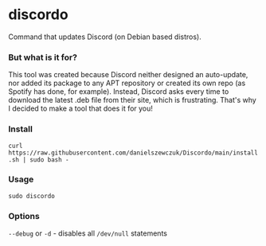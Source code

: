 # discordo
Command that updates Discord (on Debian based distros).

### But what is it for?
This tool was created because Discord neither designed an auto-update, nor added its package to any APT repository or created its own repo (as Spotify has done, for example). Instead, Discord asks every time to download the latest .deb file from their site, which is frustrating. That's why I decided to make a tool that does it for you!


### Install

``` curl https://raw.githubusercontent.com/danielszewczuk/Discordo/main/install.sh | sudo bash - ```

### Usage

``` sudo discordo ```

### Options
`--debug` or `-d` - disables all `/dev/null` statements

